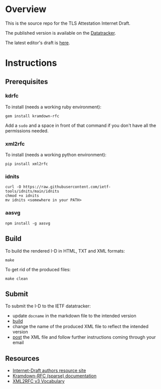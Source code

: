 # Overview

This is the source repo for the TLS Attestation Internet Draft.

The published version is available on the [Datatracker](https://datatracker.ietf.org/doc/draft-fossati-tls-attestation/).

The latest editor's draft is [here](https://www.sheffer.org/draft-tls-attestation/draft-fossati-tls-attestation.html).

# Instructions

## Prerequisites

### kdrfc

To install (needs a working ruby environment):

```shell
gem install kramdown-rfc
```

Add a `sudo` and a space in front of that command if you don't have all the
permissions needed.

### xml2rfc

To install (needs a working python environment):

```shell
pip install xml2rfc
```

### idnits

```
curl -O https://raw.githubusercontent.com/ietf-tools/idnits/main/idnits
chmod +x idnits
mv idnits <somewhere in your PATH>
```

### aasvg
```shell
npm install -g aasvg
```

## Build

To build the rendered I-D in HTML, TXT and XML formats:

```shell
make
```

To get rid of the produced files:

```shell
make clean
```

## Submit

To submit the I-D to the IETF datatracker:

* update `docname` in the markdown file to the intended version
* [build](#build)
* change the name of the produced XML file to reflect the intended version
* [post](https://datatracker.ietf.org/submit/) the XML file and follow further
  instructions coming through your email

## Resources

* [Internet-Draft authors resource site](https://authors.ietf.org)
* [Kramdown-RFC (sparse) documentation](https://github.com/cabo/kramdown-rfc#readme)
* [XML2RFC v3 Vocabulary](https://datatracker.ietf.org/doc/html/rfc7991)
